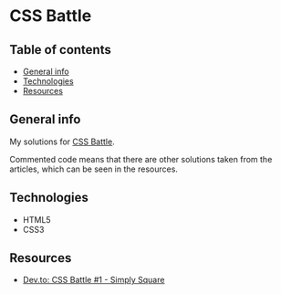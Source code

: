 # CSS Battle

## Table of contents

- [General info](#general-info)
- [Technologies](#technologies)
- [Resources](#resources)

## General info

My solutions for [CSS Battle](https://cssbattle.dev/).

Commented code means that there are other solutions taken from the articles, which can be seen in the resources.

## Technologies

- HTML5
- CSS3

## Resources

- [Dev.to: CSS Battle #1 - Simply Square](https://dev.to/pheeria/css-battle-1-simply-square-c19)